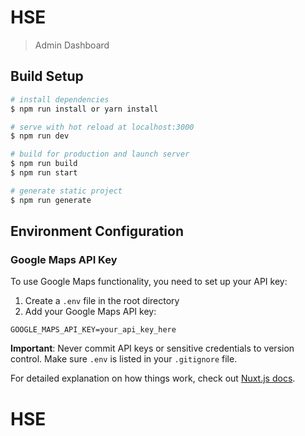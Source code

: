 # HSE

> Admin Dashboard

## Build Setup

``` bash
# install dependencies
$ npm run install or yarn install

# serve with hot reload at localhost:3000
$ npm run dev

# build for production and launch server
$ npm run build
$ npm run start

# generate static project
$ npm run generate
```

## Environment Configuration

### Google Maps API Key
To use Google Maps functionality, you need to set up your API key:

1. Create a `.env` file in the root directory
2. Add your Google Maps API key:
```
GOOGLE_MAPS_API_KEY=your_api_key_here
```

**Important**: Never commit API keys or sensitive credentials to version control. Make sure `.env` is listed in your `.gitignore` file.

For detailed explanation on how things work, check out [Nuxt.js docs](https://nuxtjs.org).
# HSE
